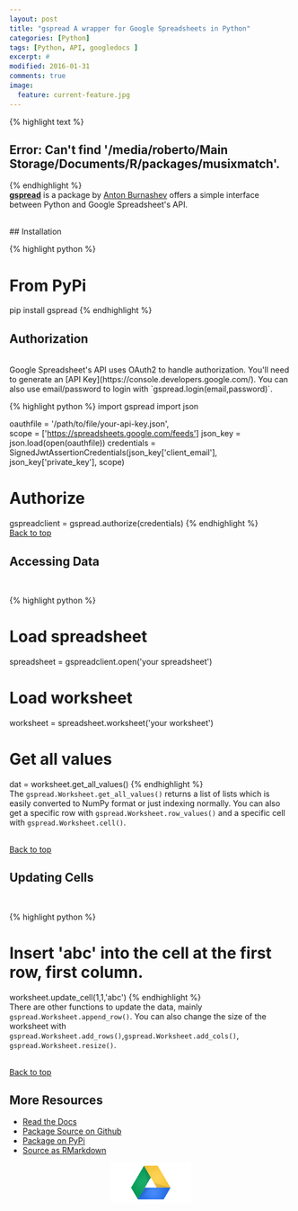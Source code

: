 ```yaml
---
layout: post
title: "gspread A wrapper for Google Spreadsheets in Python"
categories: [Python]
tags: [Python, API, googledocs ]
excerpt: #
modified: 2016-01-31
comments: true
image:
  feature: current-feature.jpg
---
```




{% highlight text %}
## Error: Can't find '/media/roberto/Main Storage/Documents/R/packages/musixmatch'.
{% endhighlight %}
<br>
[**gspread**](https://github.com/burnash/gspread) is a package by [Anton Burnashev](https://github.com/burnash) offers a simple interface between Python and Google Spreadsheet's API.  

<br>
## Installation
<br>

{% highlight python %}
# From PyPi
pip install gspread
{% endhighlight %}
<br>
## Authorization
<br>
Google Spreadsheet's API uses OAuth2 to handle authorization.  You'll need to generate an [API Key](https://console.developers.google.com/).  You can also use email/password to login with `gspread.login(email,password)`.
<br>

{% highlight python %}
  import gspread
  import json
  
  oauthfile = '/path/to/file/your-api-key.json',                  
  scope = ['https://spreadsheets.google.com/feeds']
  json_key = json.load(open(oauthfile))
  credentials = SignedJwtAssertionCredentials(json_key['client_email'], json_key['private_key'], scope)
  
  # Authorize
  gspreadclient = gspread.authorize(credentials)
{% endhighlight %}
<br>
<a href="#top">Back to top</a>
<br>

## Accessing Data
<br>

{% highlight python %}
  # Load spreadsheet
  spreadsheet = gspreadclient.open('your spreadsheet')
  
  # Load worksheet
  worksheet = spreadsheet.worksheet('your worksheet')
  
  # Get all values
  dat = worksheet.get_all_values()
{% endhighlight %}
<br>
The `gspread.Worksheet.get_all_values()` returns a list of lists which is easily converted to NumPy format or just indexing normally.  You can also get a specific row with `gspread.Worksheet.row_values()` and a specific cell with `gspread.Worksheet.cell()`.

<br>
<a href="#top">Back to top</a>
<br>

## Updating Cells
<br>

{% highlight python %}
  # Insert 'abc' into the cell at the first row, first column.
  worksheet.update_cell(1,1,'abc')
{% endhighlight %}
<br>
There are other functions to update the data, mainly `gspread.Worksheet.append_row()`.  You can also change the size of the worksheet with `gspread.Worksheet.add_rows()`,`gspread.Worksheet.add_cols()`, `gspread.Worksheet.resize()`.

<br>
<a href="#top">Back to top</a>
<br>

## More Resources
- [Read the Docs](https://gspread.readthedocs.org/en/latest/)
- [Package Source on Github](https://github.com/burnash/gspread)
- [Package on PyPi](https://pypi.python.org/pypi/gspread)
- [Source as RMarkdown](https://github.com/rweyant/bertplot/)

<img src="/figure/source/2016-01-27-gspread/unnamed-chunk-5-1.png" title="plot of chunk unnamed-chunk-5" alt="plot of chunk unnamed-chunk-5" style="display: block; margin: auto;" />
